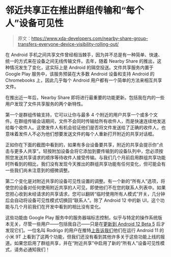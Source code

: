 # 邻近共享正在推出群组传输和“每个人”设备可见性

> 原文：<https://www.xda-developers.com/nearby-share-group-transfers-everyone-device-visibility-rolling-out/>

在 Android 手机之间共享文件曾经相当棘手，因为并不总是有一种简单、快速、统一的方式来在设备之间无线传输文件。去年，随着 Nearby Share 的推出，这种情况发生了变化，这实际上是 Android 的隔空投送。文件共享服务内置于 Google Play 服务中，该服务预装在大多数 Android 设备和支持 Android 的 Chromebooks 上，因此几乎每个 Android 用户都有一个简单的方法来相互共享文件。

在推出近一年后，Nearby Share 即将进行最重要的功能更新。包括我在内的一些用户发现了文件共享服务的两个新特性。

第一个是群组传输支持，它可以让你与最多 4 个附近的用户共享一个或多个文件。在群组传输会话期间，文件不会同时传输给所有收件人，而是快速连续地发送给每个收件人。这使发件人有机会验证他们是否将文件发送给了正确的收件人，也意味着发件人不必为他们想要发送文件的每个人重新打开附近的共享对话框。

正如你在下面的截图中看到的，如果有多台设备要共享，附近的共享会提示你“点击与更多人共享”。轻按附加设备会将它添加到要传输到的设备队列中，您必须按照您发送共享请求的顺序等待收件人接受传输。与我们几个月前启用群组共享功能时所看到的相比，我们没有发现今天推出的群组共享功能有任何变化，但可能会有一些我们尚未注意到的细微调整。

第二个变化是对附近共享的设备可见性设置的调整。有一个新的“所有人”选项，将使您的设备对任何使用附近共享的人可见，即使他们不在您的联系人列表中。如果您担心收到未经请求的共享请求，您可以翻转“临时使用所有人模式”开关，几分钟后会自动将设备可见性模式切换回“联系人”。除了 Android 12 中的新 UI，这个功能与几个月前我们在开发中看到的相比没有变化。

这些功能由 Google Play 服务中的服务器端标志控制，似乎与特定的操作系统版本无关，尽管一些用户——包括我自己——只是在[更新到 Android 12 Beta 5](https://www.xda-developers.com/android-12-beta-5-changelog/) 后才发现它们。一位名叫 Rodrigo 的用户在推特[上告诉我们](https://twitter.com/rodswz/status/1435740781034225666)他们在运行 Android 11 的小米 9T 上看到了这两个功能，但我们还没有看到其他许多关于这些功能上线的报道。如果您启用了群组共享，并在“附近共享”中启用了新的“所有人”设备可见性模式，请务必通知我们！